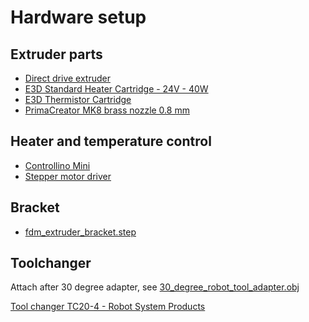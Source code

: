 # Hardware setup

## Extruder parts

* [Direct drive extruder](https://www.3dprima.com/spare-parts-accessories/upgrades/hot-end-upgrades/primacreator-direct-drive-extruder-for-cr10-ender-3-series_27215_8676)
* [E3D Standard Heater Cartridge - 24V - 40W](https://www.3dprima.com/spare-parts-accessories/manufacturers/e3d/e3d-standard-heater-cartridge-24v-40w_28152_9637)
* [E3D Thermistor Cartridge](https://www.3dprima.com/spare-parts-accessories/manufacturer/e3d/e3d-thermistor-cartridge_28155_9640)
* [PrimaCreator MK8 brass nozzle 0.8 mm](https://www.3dprima.com/se/parts/spare-parts/general/mk8-brass-nozzle-0-8-x-1_22708_3747)

## Heater and temperature control

* [Controllino Mini](https://www.controllino.com/product/controllino-mini/)
* [Stepper motor driver]()


## Bracket

* [fdm_extruder_bracket.step](./fdm_extruder_bracket.step)

## Toolchanger

Attach after 30 degree adapter, see [30_degree_robot_tool_adapter.obj](30_degree_robot_tool_adapter.obj)

[Tool changer TC20-4 - Robot System Products](https://robotsystemproducts.com/product/tool-changer-tc20-4/)
